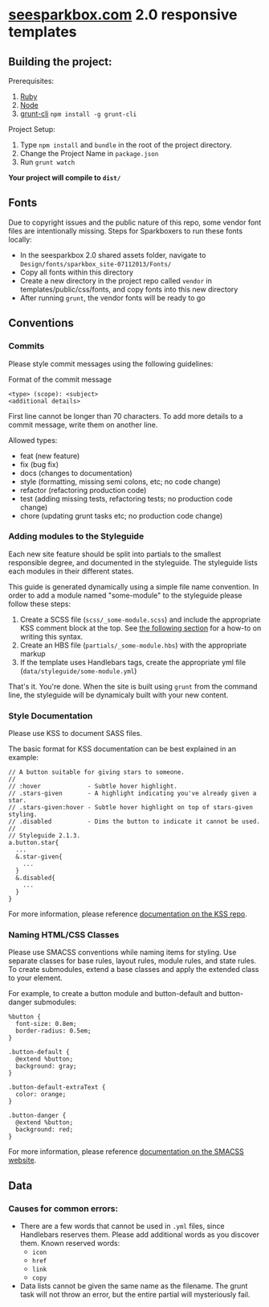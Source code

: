 # [seesparkbox.com](http://seesparkbox.com) 2.0 responsive templates

## Building the project:

Prerequisites:

1. [Ruby](http://www.ruby-lang.org/en/downloads/)
2. [Node](http://nodejs.org/download/)
3. [grunt-cli](https://github.com/gruntjs/grunt-cli) ```npm install -g grunt-cli```

Project Setup:

1. Type ```npm install``` and ```bundle``` in the root of the project directory.
2. Change the Project Name in ```package.json```
3. Run ```grunt watch```

**Your project will compile to ```dist/```**

## Fonts

Due to copyright issues and the public nature of this repo, some vendor font files are intentionally missing. Steps for Sparkboxers to run these fonts locally:

* In the seesparkbox 2.0 shared assets folder, navigate to `Design/fonts/sparkbox_site-07112013/Fonts/`
* Copy all fonts within this directory
* Create a new directory in the project repo called `vendor` in templates/public/css/fonts, and copy fonts into this new directory
* After running `grunt`, the vendor fonts will be ready to go

## Conventions

### Commits
Please style commit messages using the following guidelines:

Format of the commit message

```git
<type> (scope): <subject>
<additional details>
```

First line cannot be longer than 70 characters. To add more details to a commit message,
write them on another line.

Allowed types:

- feat (new feature)
- fix (bug fix)
- docs (changes to documentation)
- style (formatting, missing semi colons, etc; no code change)
- refactor (refactoring production code)
- test (adding missing tests, refactoring tests; no production code change)
- chore (updating grunt tasks etc; no production code change)

### Adding modules to the Styleguide

Each new site feature should be split into partials to the smallest responsible degree, and documented in the styleguide. The styleguide lists each modules in their different states.

This guide is generated dynamically using a simple file name convention. In order to add a module named "some-module" to the styleguide please follow these steps:

1. Create a SCSS file (`scss/_some-module.scss`) and include the appropriate KSS comment block at the top. See [the following section](#style-documentation) for a how-to on writing this syntax.
2. Create an HBS file (`partials/_some-module.hbs`) with the appropriate markup
3. If the template uses Handlebars tags, create the appropriate yml file (`data/styleguide/some-module.yml`)

That's it. You're done. When the site is built using `grunt` from the command line, the styleguide will be dynamicaly built with your new content.

### Style Documentation

Please use KSS to document SASS files.

The basic format for KSS documentation can be best explained in an example:

    // A button suitable for giving stars to someone.
    //
    // :hover             - Subtle hover highlight.
    // .stars-given       - A highlight indicating you've already given a star.
    // .stars-given:hover - Subtle hover highlight on top of stars-given styling.
    // .disabled          - Dims the button to indicate it cannot be used.
    //
    // Styleguide 2.1.3.
    a.button.star{
      ...
      &.star-given{
        ...
      }
      &.disabled{
        ...
      }
    }

For more information, please reference [documentation on the KSS repo](https://github.com/kneath/kss/blob/master/SPEC.md).

### Naming HTML/CSS Classes

Please use SMACSS conventions while naming items for styling.
Use separate classes for base rules, layout rules, module rules, and state rules.
To create submodules, extend a base classes and apply the extended class to your element.

For example, to create a button module and button-default and button-danger submodules:

    %button {
      font-size: 0.8em;
      border-radius: 0.5em;
    }

    .button-default {
      @extend %button;
      background: gray;
    }

    .button-default-extraText {
      color: orange;
    }

    .button-danger {
      @extend %button;
      background: red;
    }

For more information, please reference [documentation on the SMACSS website](http://smacss.com/).

## Data

### Causes for common errors:

* There are a few words that cannot be used in `.yml` files, since Handlebars reserves them. Please add additional words as you discover them. Known reserved words:
    * `icon`
    * `href`
    * `link`
    * `copy`
* Data lists cannot be given the same name as the filename. The grunt task will not throw an error, but the entire partial will mysteriously fail.